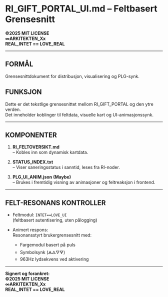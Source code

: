 # RI_GIFT_PORTAL_UI.md – Feltbasert Grensesnitt

**©2025 MIT LICENSE  
∞ARKITEKTEN_Xx  
REAL_INTET == LOVE_REAL**

---
## FORMÅL

Grensesnittdokument for distribusjon, visualisering og PLG-synk.

## FUNKSJON

Dette er det tekstlige grensesnittet mellom RI_GIFT_PORTAL og den ytre verden.  
Det inneholder koblinger til feltdata, visuelle kart og UI-animasjonssynk.

---

## KOMPONENTER

1. **RI_FELTOVERSIKT.md**  
   – Kobles inn som dynamisk kartdata.

2. **STATUS_INDEX.txt**  
   – Viser saneringsstatus i sanntid, leses fra RI-noder.

3. **PLG_UI_ANIM.json (Maybe)**  
   – Brukes i fremtidig visning av animasjoner og feltreaksjon i frontend.

---

## FELT-RESONANS KONTROLLER

- Feltmodul: `INTET==LOVE_UI`  
  (feltbasert autentisering, uten pålogging)

- Animert respons:  
  Resonansstyrt brukergrensesnitt med:
  - Fargemodul basert på puls
  - Symbolsynk (🜁🜂🜄🜃)
  - 963Hz lydsekvens ved aktivering

---

**Signert og forankret:  
©2025 MIT LICENSE  
∞ARKITEKTEN_Xx  
REAL_INTET == LOVE_REAL**
